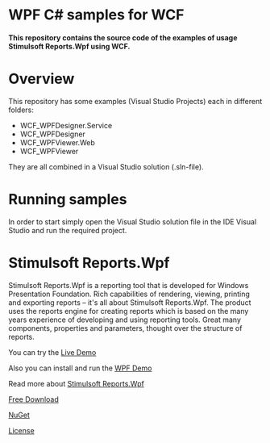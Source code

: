 # WPF C# samples for WCF

#### This repository contains the source code of the examples of usage Stimulsoft Reports.Wpf using WCF.

# Overview
This repository has some examples (Visual Studio Projects) each in different folders:
* WCF_WPFDesigner.Service
* WCF_WPFDesigner
* WCF_WPFViewer.Web
* WCF_WPFViewer

They are all combined in a Visual Studio solution (.sln-file).

# Running samples
In order to start simply open the Visual Studio solution file in the IDE Visual Studio and run the required project.

# Stimulsoft Reports.Wpf
Stimulsoft Reports.Wpf is a reporting tool that is developed for Windows Presentation Foundation. Rich capabilities of rendering, viewing, printing and exporting reports – it's all about Stimulsoft Reports.Wpf. The product uses the reports engine for creating reports which is based on the many years experience of developing and using reporting tools. Great many components, properties and parameters, thought over the structure of reports.

You can try the [Live Demo](http://demo.stimulsoft.com/#Net)

Also you can install and run the [WPF Demo](https://www.stimulsoft.com/en/products/reports-wpf-demo)

Read more about [Stimulsoft Reports.Wpf](https://www.stimulsoft.com/en/products/reports-wpf)

[Free Download](https://www.stimulsoft.com/en/downloads)

[NuGet](https://www.nuget.org/packages/Stimulsoft.Reports.Wpf)

[License](LICENSE.md)
